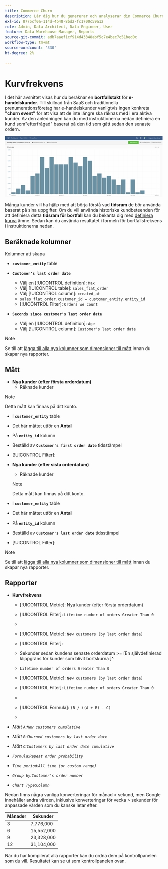 ```yaml
---
title: Commerce Churn
description: Lär dig hur du genererar och analyserar din Commerce Churn-kurs.
exl-id: 8775cf0a-114d-4b48-8bd2-fc1700c59a12
role: Admin, Data Architect, Data Engineer, User
feature: Data Warehouse Manager, Reports
source-git-commit: adb7aaef1cf914d43348abf5c7e4bec7c51bed0c
workflow-type: tm+mt
source-wordcount: '330'
ht-degree: 2%

---
```


# Kurvfrekvens

I det här avsnittet visas hur du beräknar en **bortfallstakt** för **e-handelskunder**. Till skillnad från SaaS och traditionella prenumerationsföretag har e-handelskunder vanligtvis ingen konkreta **&quot;churn event&quot;** för att visa att de inte längre ska räknas med i era aktiva kunder. Av den anledningen kan du med instruktionerna nedan definiera en kund som&quot;efterfrågad&quot; baserat på den tid som gått sedan den senaste ordern.

![](../../assets/Churn_rate_image.png)

Många kunder vill ha hjälp med att börja förstå vad **tidsram** de bör använda baserat på sina uppgifter. Om du vill använda historiska kundbeteenden för att definiera detta **tidsram för bortfall** kan du bekanta dig med [definiera kurva](../analysis/define-cust-churn.md) ämne. Sedan kan du använda resultatet i formeln för bortfallsfrekvens i instruktionerna nedan.

## Beräknade kolumner

Kolumner att skapa

* **`customer_entity`** table
* **`Customer's last order date`**
   * Välj en [!UICONTROL definition]: `Max`
   * Välj [!UICONTROL table]: `sales_flat_order`
   * Välj [!UICONTROL column]: `created_at`
   * `sales_flat_order.customer_id = customer_entity.entity_id`
   * [!UICONTROL Filter]: `Orders we count`

* **`Seconds since customer's last order date`**
   * Välj en [!UICONTROL definition]: `Age`
   * Välj [!UICONTROL column]: `Customer's last order date`

>[!NOTE]
>
>Se till att [lägga till alla nya kolumner som dimensioner till mått](../data-warehouse-mgr/manage-data-dimensions-metrics.md) innan du skapar nya rapporter.

## Mått

* **Nya kunder (efter första orderdatum)**
   * Räknade kunder

>[!NOTE]
>
>Detta mått kan finnas på ditt konto.

* I **`customer_entity`** table
* Det här måttet utför en **Antal**
* På **`entity_id`** kolumn
* Beställd av **`Customer's first order date`** tidsstämpel
* [!UICONTROL Filter]:

* **Nya kunder (efter sista orderdatum)**
   * Räknade kunder

  >[!NOTE]
  >
  >Detta mått kan finnas på ditt konto.

* I **`customer_entity`** table
* Det här måttet utför en **Antal**
* På **`entity_id`** kolumn
* Beställd av **`Customer's last order date`** tidsstämpel
* [!UICONTROL Filter]:

>[!NOTE]
>
>Se till att [lägga till alla nya kolumner som dimensioner till mått](../data-warehouse-mgr/manage-data-dimensions-metrics.md) innan du skapar nya rapporter.

## Rapporter

* **Kurvfrekvens**
   * [!UICONTROL Metric]: Nya kunder (efter första orderdatum)
   * [!UICONTROL Filter]: `Lifetime number of orders Greater Than 0`
   * 
     [!UICONTROL Perspective]: `Cumulative`
   * [!UICONTROL Metric]: `New customers (by last order date)`
   * [!UICONTROL Filter]:
   * Sekunder sedan kundens senaste orderdatum >= [En självdefinierad klippgräns för kunder som blivit bortskurna ]**`^`**
   * `Lifetime number of orders Greater Than 0`

   * [!UICONTROL Metric]: `New customers (by last order date)`
   * [!UICONTROL Filter]: `Lifetime number of orders Greater Than 0`
   * 
     [!UICONTROL Perspective]: Cumulative
   * [!UICONTROL Formula]: `(B / ((A + B) - C)`
   * 
     [!UICONTROL Format]: Percentage

* *Mått `A`:`New customers cumulative`*
* *Mått `B`:`Churned customers by last order date`*
* *Mått `C`:`Customers by last order date cumulative`*
* *`Formula`:`Repeat order probability`*
* *`Time period`:`All time (or custom range)`*
* *`Group by`:`Customer's order number`*
* *`Chart Type`:`Column`*

Nedan finns några vanliga konverteringar för månad > sekund, men Google innehåller andra värden, inklusive konverteringar för vecka > sekunder för anpassade värden som du kanske letar efter.

| **Månader** | **Sekunder** |
|---|---|
| 3 | 7,776,000 |
| 6 | 15,552,000 |
| 9 | 23,328,000 |
| 12 | 31,104,000 |

När du har kompilerat alla rapporter kan du ordna dem på kontrollpanelen som du vill. Resultatet kan se ut som kontrollpanelen ovan.
